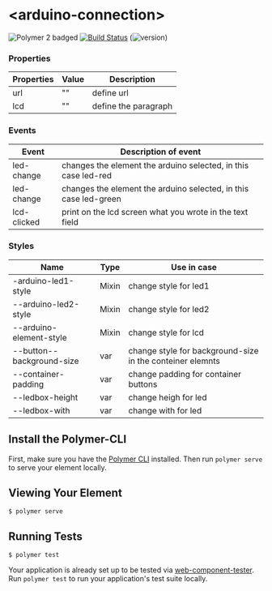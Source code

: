 # \<arduino-connection\>

![Polymer 2 badged](https://img.shields.io/badge/Polymer-2.x-green.svg)
[![Build Status](https://travis-ci.org/HAlejandro88/arduino-component.svg?branch=master)](https://travis-ci.org/HAlejandro88/arduino-component)
(![version](https://img.shields.io/dub/v/arduino.svg?colorB=purple&label=version&logo=1.0&logoColor=green))

 ### Properties
     
| Properties | Value | Description          |   
|------------|-------|----------------------|
| url        | ""    | define url           |
| lcd        | ""    | define the paragraph |
      
      
 ### Events
     
| Event       | Description of event                                             |
|-------------|------------------------------------------------------------------|
| led-change  | changes the element the arduino selected, in this case led-red   |
| led-change  | changes the element the arduino selected, in this case led-green |
| lcd-clicked | print on the lcd screen what you wrote in the text field         |   

### Styles

| Name                      | Type  | Use in case                                               |
|---------------------------|-------|-----------------------------------------------------------|
| -arduino-led1-style       | Mixin | change  style for led1                                    |
| --arduino-led2-style      | Mixin | change  style for led2                                    |
| --arduino-element-style   | Mixin | change style for lcd                                      |
| --button--background-size | var   | change style for background-size in the conteiner elemnts |
| --container-padding       | var   | change padding for container  buttons                     |
| --ledbox-height           | var   | change heigh for led                                      |
| --ledbox-with             | var   | change with for led                                       |

## Install the Polymer-CLI

First, make sure you have the [Polymer CLI](https://www.npmjs.com/package/polymer-cli) installed. Then run `polymer serve` to serve your element locally.

## Viewing Your Element

```
$ polymer serve
```

## Running Tests

```
$ polymer test
```

Your application is already set up to be tested via [web-component-tester](https://github.com/Polymer/web-component-tester). Run `polymer test` to run your application's test suite locally.


